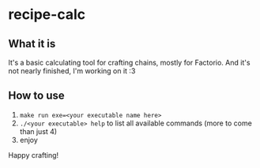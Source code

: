 # recipe-calc

## What it is

It's a basic calculating tool for crafting chains, mostly for Factorio.
And it's not nearly finished, I'm working on it :3

## How to use

1. ``make run exe=<your executable name here>``
2. ``./<your executable> help`` to list all available commands (more to come than just 4)
3. enjoy

Happy crafting!